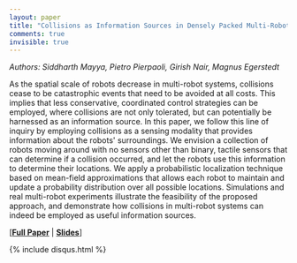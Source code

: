 ```yaml
---
layout: paper
title: "Collisions as Information Sources in Densely Packed Multi-Robot Systems Under Mean-Field Approximations"
comments: true
invisible: true
---
```


<p class="text-left"><i>Authors: Siddharth Mayya, Pietro Pierpaoli, Girish Nair, Magnus Egerstedt</i></p>

As the spatial scale of robots decrease in multi-robot systems, collisions cease to be catastrophic events that need to be avoided at all costs. This implies that less conservative, coordinated control strategies can be employed, where collisions are not only tolerated, but can potentially be harnessed as an information source. In this paper, we follow this line of inquiry by employing collisions as a sensing modality that provides information about the robots' surroundings. We envision a collection of robots moving around with no sensors other than binary, tactile sensors that can determine if a collision occurred, and let the robots use this information to determine their locations. We apply a probabilistic localization technique based on mean-field approximations that allows each robot to maintain and update a probability distribution over all possible locations. Simulations and real multi-robot experiments illustrate the feasibility of the proposed approach, and demonstrate how collisions in multi-robot systems can indeed be employed as useful information sources.

[<b><a href="/static/papers/14.pdf">Full Paper</a></b> | <b><a href="/static/slides/14.mp4">Slides</a></b>]

{% include disqus.html %}